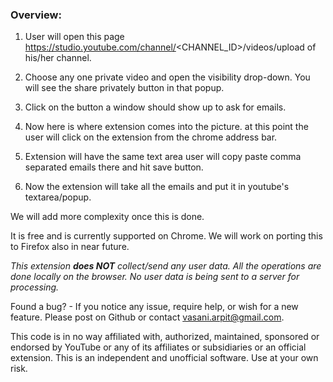### Overview:

1. User will open this page https://studio.youtube.com/channel/<CHANNEL_ID>/videos/upload of his/her channel. 

2. Choose any one private video and open the visibility drop-down. You will see the share privately button in that popup.

3. Click on the button a window should show up to ask for emails.

4. Now here is where extension comes into the picture. at this point the user will click on the extension from the chrome address bar. 

5. Extension will have the same text area user will copy paste comma separated emails there and hit save button.

6. Now the extension will take all the emails and put it in youtube's textarea/popup. 

We will add more complexity once this is done.

It is free and is currently supported on Chrome. We will work on porting this to Firefox also in near future.

*This extension **does NOT** collect/send any user data. All the operations are done locally on the browser. No user data is being sent to a server for processing.*


Found a bug? - If you notice any issue, require help, or wish for a new feature. Please post on Github or contact vasani.arpit@gmail.com.

This code is in no way affiliated with, authorized, maintained, sponsored or endorsed by YouTube or any of its affiliates or subsidiaries or an official extension. This is an independent and unofficial software. Use at your own risk.
